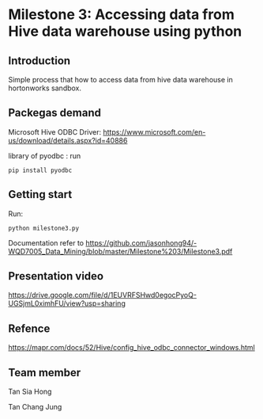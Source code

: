 # Milestone 3: Accessing data from Hive data warehouse using python

## Introduction
Simple process that how to access data from hive data warehouse in hortonworks sandbox.

## Packegas demand
Microsoft Hive ODBC Driver: https://www.microsoft.com/en-us/download/details.aspx?id=40886

library of pyodbc : 
  run 
  
    pip install pyodbc    
  
## Getting start
Run:    
        
    python milestone3.py

Documentation refer to https://github.com/jasonhong94/-WQD7005_Data_Mining/blob/master/Milestone%203/Milestone3.pdf


## Presentation video
https://drive.google.com/file/d/1EUVRFSHwd0egocPyoQ-UGSjmL0ximhFU/view?usp=sharing

## Refence
https://mapr.com/docs/52/Hive/config_hive_odbc_connector_windows.html

## Team member
Tan Sia Hong

Tan Chang Jung


